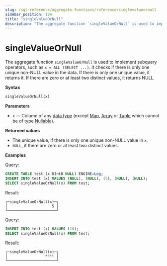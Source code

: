```yaml
---
slug: /sql-reference/aggregate-functions/reference/singlevalueornull
sidebar_position: 184
title: "singleValueOrNull"
description: "The aggregate function `singleValueOrNull` is used to implement subquery operators, such as `x = ALL (SELECT ...)`. It checks if there is only one unique non-NULL value in the data."
---
```


# singleValueOrNull

The aggregate function `singleValueOrNull` is used to implement subquery operators, such as `x = ALL (SELECT ...)`. It checks if there is only one unique non-NULL value in the data.
If there is only one unique value, it returns it. If there are zero or at least two distinct values, it returns NULL.

**Syntax**

``` sql
singleValueOrNull(x)
```

**Parameters**

- `x` — Column of any [data type](../../data-types/index.md) (except [Map](../../data-types/map.md), [Array](../../data-types/array.md) or [Tuple](../../data-types/tuple) which cannot be of type [Nullable](../../data-types/nullable.md)).

**Returned values**

- The unique value, if there is only one unique non-NULL value in `x`.
- `NULL`, if there are zero or at least two distinct values.

**Examples**

Query:

``` sql
CREATE TABLE test (x UInt8 NULL) ENGINE=Log;
INSERT INTO test (x) VALUES (NULL), (NULL), (5), (NULL), (NULL);
SELECT singleValueOrNull(x) FROM test;
```

Result:

```response
┌─singleValueOrNull(x)─┐
│                    5 │
└──────────────────────┘
```

Query:

```sql
INSERT INTO test (x) VALUES (10);
SELECT singleValueOrNull(x) FROM test;
```

Result:

```response
┌─singleValueOrNull(x)─┐
│                 ᴺᵁᴸᴸ │
└──────────────────────┘
```
